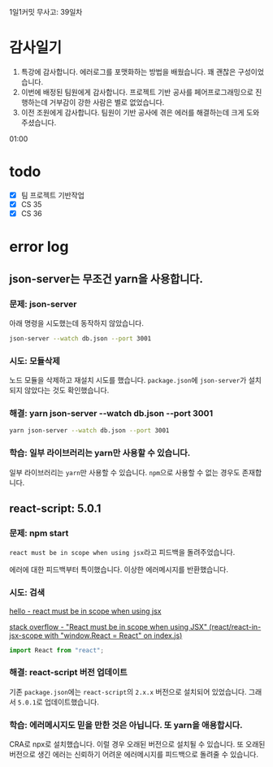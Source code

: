 1일1커밋 무사고: 39일차

# 감사일기

1. 특강에 감사합니다. 에러로그를 포맷화하는 방법을 배웠습니다. 꽤 괜찮은 구성이었습니다.
2. 이번에 배정된 팀원에게 감사합니다. 프로젝트 기반 공사를 페어프로그래밍으로 진행하는데 거부감이 강한 사람은 별로 없었습니다.
3. 이전 조원에게 감사합니다. 팀원이 기반 공사에 겪은 에러를 해결하는데 크게 도와주셨습니다.

01:00

# todo

- [x] 팀 프로젝트 기반작업
- [x] CS 35
- [x] CS 36

# error log

## json-server는 무조건 yarn을 사용합니다.

### 문제: json-server

아래 명령을 시도했는데 동작하지 않았습니다.

```sh
json-server --watch db.json --port 3001
```

### 시도: 모듈삭제

노드 모듈을 삭제하고 재설치 시도를 했습니다. `package.json`에 `json-server`가 설치되지 않았다는 것도 확인했습니다.

### 해결: yarn json-server --watch db.json --port 3001

```sh
yarn json-server --watch db.json --port 3001
```

### 학습: 일부 라이브러리는 yarn만 사용할 수 있습니다.

일부 라이브러리는 `yarn`만 사용할 수 있습니다. `npm`으로 사용할 수 없는 경우도 존재합니다.

## react-script: 5.0.1

### 문제: npm start

`react must be in scope when using jsx`라고 피드백을 돌려주었습니다.

에러에 대한 피드백부터 특이했습니다. 이상한 에러메시지를 반환했습니다.

### 시도: 검색

[hello - react must be in scope when using jsx](https://beta.sayhello.so/search?q=react+must+be+in+scope+when+using+jsx)

[stack overflow - "React must be in scope when using JSX" (react/react-in-jsx-scope with "window.React = React" on index.js)](https://stackoverflow.com/questions/49335781/react-must-be-in-scope-when-using-jsx-react-react-in-jsx-scope-with-window-r)

```jsx
import React from "react";
```

### 해결: react-script 버전 업데이트

기존 `package.json`에는 `react-script`의 `2.x.x` 버전으로 설치되어 있었습니다. 그래서 `5.0.1`로 업데이트했습니다.

### 학습: 에러메시지도 믿을 만한 것은 아닙니다. 또 yarn을 애용합시다.

CRA로 npx로 설치했습니다. 이럴 경우 오래된 버전으로 설치될 수 있습니다. 또 오래된 버전으로 생긴 에러는 신뢰하기 어려운 에러메시지를 피드백으로 돌려줄 수 있습니다.
